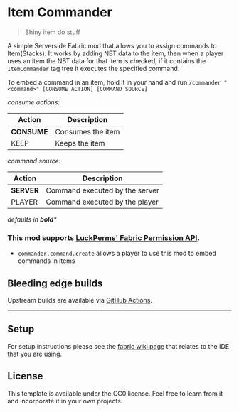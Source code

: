 # Item Commander
> Shiny item do stuff

A simple Serverside Fabric mod that allows you to assign commands to Item(Stacks).
It works by adding NBT data to the item, then when a player uses an item the NBT data for that item is checked, if it contains the `ItemCommander` tag tree it executes the specified command.

To embed a command in an item, hold it in your hand and run `/commander "<command>" [CONSUME_ACTION] [COMMAND_SOURCE]` 

_consume actions:_

| Action      | Description       |
|-------------|-------------------|
| **CONSUME** | Consumes the item |
| KEEP        | Keeps the item    |

_command source:_

| Action      | Description                    |
|-------------|--------------------------------|
| **SERVER**  | Command executed by the server |
| PLAYER      | Command executed by the player |

_defaults in **bold***_

### This mod supports [LuckPerms' Fabric Permission API](https://luckperms.net/).
- `commander.command.create` allows a player to use this mod to embed commands in items

## Bleeding edge builds
Upstream builds are available via [GitHub Actions](https://github.com/CamperSamu/ItemCommander/actions).

___

## Setup

For setup instructions please see the [fabric wiki page](https://fabricmc.net/wiki/tutorial:setup) that relates to the IDE that you are using.

## License

This template is available under the CC0 license. Feel free to learn from it and incorporate it in your own projects.
